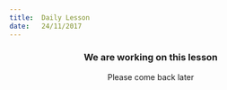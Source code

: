 ```yaml
---
title:  Daily Lesson
date:   24/11/2017
---
```


### <center>We are working on this lesson</center>
<center>Please come back later</center>